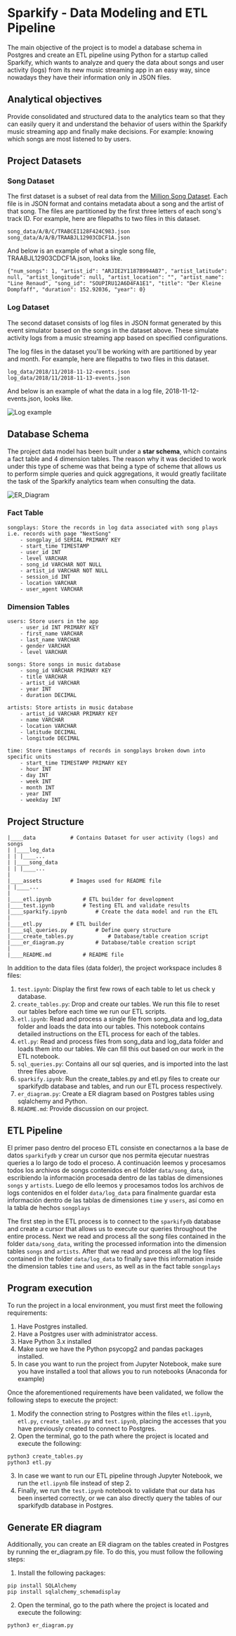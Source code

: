 # Sparkify - Data Modeling and ETL Pipeline

The main objective of the project is to model a database schema in Postgres and create an ETL pipeline using Python for a startup called Sparkify, which wants to analyze and query the data about songs and user activity (logs) from its new music streaming app in an easy way, since nowadays they have their information only in JSON files.

## Analytical objectives

Provide consolidated and structured data to the analytics team so that they can easily query it and understand the behavior of users within the Sparkify music streaming app and finally make decisions. For example: knowing which songs are most listened to by users.

## Project Datasets

### Song Dataset
The first dataset is a subset of real data from the [Million Song Dataset](https://labrosa.ee.columbia.edu/millionsong/). Each file is in JSON format and contains metadata about a song and the artist of that song. The files are partitioned by the first three letters of each song's track ID. For example, here are filepaths to two files in this dataset.

```
song_data/A/B/C/TRABCEI128F424C983.json
song_data/A/A/B/TRAABJL12903CDCF1A.json
```

And below is an example of what a single song file, TRAABJL12903CDCF1A.json, looks like.

```
{"num_songs": 1, "artist_id": "ARJIE2Y1187B994AB7", "artist_latitude": null, "artist_longitude": null, "artist_location": "", "artist_name": "Line Renaud", "song_id": "SOUPIRU12A6D4FA1E1", "title": "Der Kleine Dompfaff", "duration": 152.92036, "year": 0}
```

### Log Dataset
The second dataset consists of log files in JSON format generated by this event simulator based on the songs in the dataset above. These simulate activity logs from a music streaming app based on specified configurations.

The log files in the dataset you'll be working with are partitioned by year and month. For example, here are filepaths to two files in this dataset.

```
log_data/2018/11/2018-11-12-events.json
log_data/2018/11/2018-11-13-events.json
```

And below is an example of what the data in a log file, 2018-11-12-events.json, looks like.

![Log example](/assets/log-data.png)

## Database Schema

The project data model has been built under a **star schema**, which contains a fact table and 4 dimension tables. The reason why it was decided to work under this type of scheme was that being a type of scheme that allows us to perform simple queries and quick aggregations, it would greatly facilitate the task of the Sparkify analytics team when consulting the data.

![ER_Diagram](/assets/sparkifydb_erd.png)

### Fact Table
```
songplays: Store the records in log data associated with song plays i.e. records with page "NextSong"
    - songplay_id SERIAL PRIMARY KEY
    - start_time TIMESTAMP
    - user_id INT
    - level VARCHAR
    - song_id VARCHAR NOT NULL
    - artist_id VARCHAR NOT NULL
    - session_id INT
    - location VARCHAR
    - user_agent VARCHAR
```

### Dimension Tables
```
users: Store users in the app
    - user_id INT PRIMARY KEY
    - first_name VARCHAR
    - last_name VARCHAR
    - gender VARCHAR
    - level VARCHAR

songs: Store songs in music database
    - song_id VARCHAR PRIMARY KEY
    - title VARCHAR
    - artist_id VARCHAR
    - year INT
    - duration DECIMAL

artists: Store artists in music database
    - artist_id VARCHAR PRIMARY KEY
    - name VARCHAR
    - location VARCHAR
    - latitude DECIMAL
    - longitude DECIMAL

time: Store timestamps of records in songplays broken down into specific units
    - start_time TIMESTAMP PRIMARY KEY
    - hour INT
    - day INT
    - week INT
    - month INT
    - year INT
    - weekday INT
```

## Project Structure

```
|____data			# Contains Dataset for user activity (logs) and songs
| |____log_data
| | |____...
| |____song_data
| | |____...
|
|____assets			# Images used for README file
| |____...
|
|____etl.ipynb			# ETL builder for development
|____test.ipynb			# Testing ETL and validate results
|____sparkify.ipynb			# Create the data model and run the ETL
|
|____etl.py			# ETL builder
|____sql_queries.py			# Define query structure
|____create_tables.py			# Database/table creation script
|____er_diagram.py			# Database/table creation script
|
|____README.md			# README file
```

In addition to the data files (data folder), the project workspace includes 8 files:

1. ```test.ipynb```: Display the first few rows of each table to let us check y database.
2. ```create_tables.py```: Drop and create our tables. We run this file to reset our tables before each time we run our ETL scripts.
3. ```etl.ipynb```: Read and process a single file from song_data and log_data folder and loads the data into our tables. This notebook contains detailed instructions on the ETL process for each of the tables.
4. ```etl.py```: Read and process files from song_data and log_data folder and loads them into our tables. We can fill this out based on our work in the ETL notebook.
5. ```sql_queries.py```: Contains all our sql queries, and is imported into the last three files above.
6. ```sparkify.ipynb```: Run the create_tables.py and etl.py files to create our sparkifydb database and tables, and run our ETL process respectively.
7. ```er_diagram.py```: Create a ER diagram based on Postgres tables using sqlalchemy and Python.
8. ```README.md```: Provide discussion on our project.

## ETL Pipeline

El primer paso dentro del proceso ETL consiste en conectarnos a la base de datos ```sparkifydb``` y crear un cursor que nos permita ejecutar nuestras queries a lo largo de todo el proceso. A continuación leemos y procesamos todos los archivos de songs contenidos en el folder ```data/song_data```, escribiendo la información procesada dentro de las tablas de dimensiones ```songs``` y ```artists```. Luego de ello leemos y procesamos todos los archivos de logs contenidos en el folder ```data/log_data``` para finalmente guardar esta información dentro de las tablas de dimensiones ```time``` y ```users```, así como en la tabla de hechos ```songplays```

The first step in the ETL process is to connect to the ```sparkifydb``` database and create a cursor that allows us to execute our queries throughout the entire process. Next we read and process all the song files contained in the folder ```data/song_data```, writing the processed information into the dimension tables ```songs``` and ```artists```. After that we read and process all the log files contained in the folder ```data/log_data``` to finally save this information inside the dimension tables ```time``` and ```users```, as well as in the fact table ```songplays```

## Program execution

To run the project in a local environment, you must first meet the following requirements:

1. Have Postgres installed.
2. Have a Postgres user with administrator access.
3. Have Python 3.x installed
4. Make sure we have the Python psycopg2 and pandas packages installed.
5. In case you want to run the project from Jupyter Notebook, make sure you have installed a tool that allows you to run notebooks (Anaconda for example)

Once the aforementioned requirements have been validated, we follow the following steps to execute the project:

1. Modify the connection string to Postgres within the files ```etl.ipynb```, ```etl.py```, ```create_tables.py``` and ```test.ipynb```, placing the accesses that you have previously created to connect to Postgres.
2. Open the terminal, go to the path where the project is located and execute the following:
```
python3 create_tables.py
python3 etl.py
```
3. In case we want to run our ETL pipeline through Jupyter Notebook, we run the ```etl.ipynb``` file instead of step 2.
4. Finally, we run the ```test.ipynb``` notebook to validate that our data has been inserted correctly, or we can also directly query the tables of our sparkifydb database in Postgres.

## Generate ER diagram

Additionally, you can create an ER diagram on the tables created in Postgres by running the er_diagram.py file. To do this, you must follow the following steps:

1. Install the following packages:
```
pip install SQLAlchemy
pip install sqlalchemy_schemadisplay
```
2. Open the terminal, go to the path where the project is located and execute the following:
```
python3 er_diagram.py
```